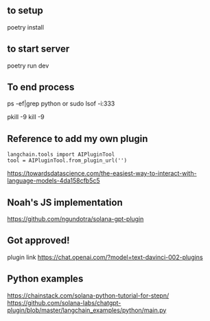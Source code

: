 ## to setup
poetry install


## to start server
poetry run dev

## To end process
ps -ef|grep python
or
sudo lsof -i:333


pkill -9 <pid>
kill -9 <pid>

## Reference to add my own plugin
```
langchain.tools import AIPluginTool
tool = AIPluginTool.from_plugin_url('')
```

https://towardsdatascience.com/the-easiest-way-to-interact-with-language-models-4da158cfb5c5

## Noah's JS implementation
https://github.com/ngundotra/solana-gpt-plugin

## Got approved!
plugin link
https://chat.openai.com/?model=text-davinci-002-plugins

## Python examples
https://chainstack.com/solana-python-tutorial-for-stepn/
https://github.com/solana-labs/chatgpt-plugin/blob/master/langchain_examples/python/main.py
